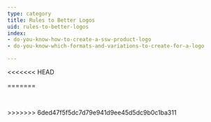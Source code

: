 ```yaml
---
type: category
title: Rules to Better Logos
uid: rules-to-better-logos
index:
- do-you-know-how-to-create-a-ssw-product-logo
- do-you-know-which-formats-and-variations-to-create-for-a-logo

---
```

<<<<<<< HEAD

=======
<p>​​​</p>
>>>>>>> 6ded47f5f5dc7d79e941d9ee45d5dc9b0c1ba311


